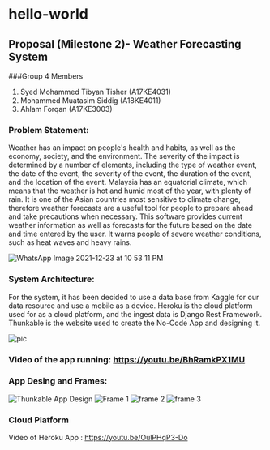# hello-world
## Proposal (Milestone 2)- Weather Forecasting System
###Group 4 Members
1. Syed Mohammed Tibyan Tisher (A17KE4031)
2. Mohammed Muatasim Siddig (A18KE4011)
3. Ahlam Forqan (A17KE3003)

### Problem Statement: 
Weather has an impact on people's health and habits, as well as the economy, society, and the environment. The severity of the impact is determined by a number of elements, including the type of weather event, the date of the event, the severity of the event, the duration of the event, and the location of the event. Malaysia has an equatorial climate, which means that the weather is hot and humid most of the year, with plenty of rain. It is one of the Asian countries most sensitive to climate change, therefore weather forecasts are a useful tool for people to prepare ahead and take precautions when necessary. This software provides current weather information as well as forecasts for the future based on the date and time entered by the user. It warns people of severe weather conditions, such as heat waves and heavy rains.

![WhatsApp Image 2021-12-23 at 10 53 11 PM](https://user-images.githubusercontent.com/94521065/147269730-dfd104cc-bc14-4096-a27d-7f85b64978fd.jpeg)

### System Architecture: 

For the system, it has been decided to use a data base from Kaggle for our data resource and use a mobile as a device. Heroku is the cloud platform used for as a cloud platform, and the ingest data is Django Rest Framework. Thunkable is the website used to create the No-Code App and designing it.

![pic](https://user-images.githubusercontent.com/94521065/147269770-70674587-2196-4f4d-bb83-8b19f6e01a38.jpg)

### Video of the app running: https://youtu.be/BhRamkPX1MU

### App Desing and Frames:

![Thunkable App Design](https://user-images.githubusercontent.com/94521065/147269545-31599ebf-ee0f-47e3-a123-6e9135f9e847.PNG)
![Frame 1](https://user-images.githubusercontent.com/94521065/147269625-1d983e2b-acf7-4a70-b3bc-fce7c5c57e33.PNG)
![frame 2](https://user-images.githubusercontent.com/94521065/147269654-212408c8-213b-404f-9dbb-77173d9167cd.PNG)
![frame 3](https://user-images.githubusercontent.com/94521065/147269692-223f8096-c585-4e5a-b8d1-3351739ef2cb.PNG)

### Cloud Platform
Video of Heroku App : https://youtu.be/OulPHqP3-Do

